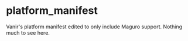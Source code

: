 platform_manifest
=================

Vanir's platform manifest edited to only include Maguro support.
Nothing much to see here.
